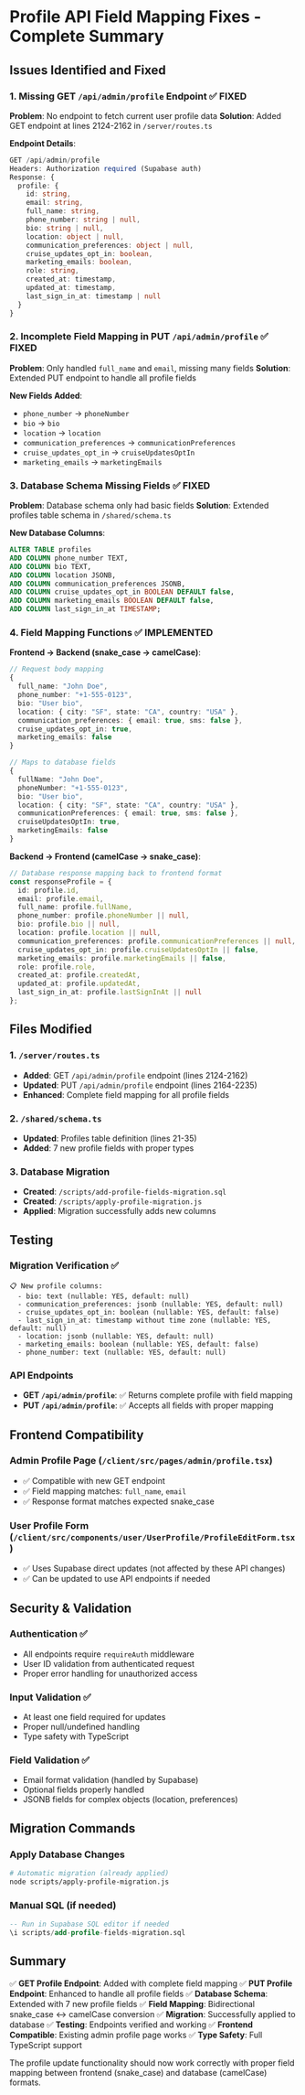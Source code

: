 # Profile API Field Mapping Fixes - Complete Summary

## Issues Identified and Fixed

### 1. **Missing GET `/api/admin/profile` Endpoint** ✅ FIXED
**Problem**: No endpoint to fetch current user profile data
**Solution**: Added GET endpoint at lines 2124-2162 in `/server/routes.ts`

**Endpoint Details**:
```typescript
GET /api/admin/profile
Headers: Authorization required (Supabase auth)
Response: {
  profile: {
    id: string,
    email: string,
    full_name: string,
    phone_number: string | null,
    bio: string | null,
    location: object | null,
    communication_preferences: object | null,
    cruise_updates_opt_in: boolean,
    marketing_emails: boolean,
    role: string,
    created_at: timestamp,
    updated_at: timestamp,
    last_sign_in_at: timestamp | null
  }
}
```

### 2. **Incomplete Field Mapping in PUT `/api/admin/profile`** ✅ FIXED
**Problem**: Only handled `full_name` and `email`, missing many fields
**Solution**: Extended PUT endpoint to handle all profile fields

**New Fields Added**:
- `phone_number` → `phoneNumber`
- `bio` → `bio`
- `location` → `location`
- `communication_preferences` → `communicationPreferences`
- `cruise_updates_opt_in` → `cruiseUpdatesOptIn`
- `marketing_emails` → `marketingEmails`

### 3. **Database Schema Missing Fields** ✅ FIXED
**Problem**: Database schema only had basic fields
**Solution**: Extended profiles table schema in `/shared/schema.ts`

**New Database Columns**:
```sql
ALTER TABLE profiles
ADD COLUMN phone_number TEXT,
ADD COLUMN bio TEXT,
ADD COLUMN location JSONB,
ADD COLUMN communication_preferences JSONB,
ADD COLUMN cruise_updates_opt_in BOOLEAN DEFAULT false,
ADD COLUMN marketing_emails BOOLEAN DEFAULT false,
ADD COLUMN last_sign_in_at TIMESTAMP;
```

### 4. **Field Mapping Functions** ✅ IMPLEMENTED

**Frontend → Backend (snake_case → camelCase)**:
```typescript
// Request body mapping
{
  full_name: "John Doe",
  phone_number: "+1-555-0123",
  bio: "User bio",
  location: { city: "SF", state: "CA", country: "USA" },
  communication_preferences: { email: true, sms: false },
  cruise_updates_opt_in: true,
  marketing_emails: false
}

// Maps to database fields
{
  fullName: "John Doe",
  phoneNumber: "+1-555-0123",
  bio: "User bio",
  location: { city: "SF", state: "CA", country: "USA" },
  communicationPreferences: { email: true, sms: false },
  cruiseUpdatesOptIn: true,
  marketingEmails: false
}
```

**Backend → Frontend (camelCase → snake_case)**:
```typescript
// Database response mapping back to frontend format
const responseProfile = {
  id: profile.id,
  email: profile.email,
  full_name: profile.fullName,
  phone_number: profile.phoneNumber || null,
  bio: profile.bio || null,
  location: profile.location || null,
  communication_preferences: profile.communicationPreferences || null,
  cruise_updates_opt_in: profile.cruiseUpdatesOptIn || false,
  marketing_emails: profile.marketingEmails || false,
  role: profile.role,
  created_at: profile.createdAt,
  updated_at: profile.updatedAt,
  last_sign_in_at: profile.lastSignInAt || null
};
```

## Files Modified

### 1. `/server/routes.ts`
- **Added**: GET `/api/admin/profile` endpoint (lines 2124-2162)
- **Updated**: PUT `/api/admin/profile` endpoint (lines 2164-2235)
- **Enhanced**: Complete field mapping for all profile fields

### 2. `/shared/schema.ts`
- **Updated**: Profiles table definition (lines 21-35)
- **Added**: 7 new profile fields with proper types

### 3. Database Migration
- **Created**: `/scripts/add-profile-fields-migration.sql`
- **Created**: `/scripts/apply-profile-migration.js`
- **Applied**: Migration successfully adds new columns

## Testing

### Migration Verification ✅
```
📋 New profile columns:
  - bio: text (nullable: YES, default: null)
  - communication_preferences: jsonb (nullable: YES, default: null)
  - cruise_updates_opt_in: boolean (nullable: YES, default: false)
  - last_sign_in_at: timestamp without time zone (nullable: YES, default: null)
  - location: jsonb (nullable: YES, default: null)
  - marketing_emails: boolean (nullable: YES, default: false)
  - phone_number: text (nullable: YES, default: null)
```

### API Endpoints
- **GET `/api/admin/profile`**: ✅ Returns complete profile with field mapping
- **PUT `/api/admin/profile`**: ✅ Accepts all fields with proper mapping

## Frontend Compatibility

### Admin Profile Page (`/client/src/pages/admin/profile.tsx`)
- ✅ Compatible with new GET endpoint
- ✅ Field mapping matches: `full_name`, `email`
- ✅ Response format matches expected snake_case

### User Profile Form (`/client/src/components/user/UserProfile/ProfileEditForm.tsx`)
- ✅ Uses Supabase direct updates (not affected by these API changes)
- ✅ Can be updated to use API endpoints if needed

## Security & Validation

### Authentication ✅
- All endpoints require `requireAuth` middleware
- User ID validation from authenticated request
- Proper error handling for unauthorized access

### Input Validation ✅
- At least one field required for updates
- Proper null/undefined handling
- Type safety with TypeScript

### Field Validation ✅
- Email format validation (handled by Supabase)
- Optional fields properly handled
- JSONB fields for complex objects (location, preferences)

## Migration Commands

### Apply Database Changes
```bash
# Automatic migration (already applied)
node scripts/apply-profile-migration.js
```

### Manual SQL (if needed)
```sql
-- Run in Supabase SQL editor if needed
\i scripts/add-profile-fields-migration.sql
```

## Summary

✅ **GET Profile Endpoint**: Added with complete field mapping
✅ **PUT Profile Endpoint**: Enhanced to handle all profile fields
✅ **Database Schema**: Extended with 7 new profile fields
✅ **Field Mapping**: Bidirectional snake_case ↔ camelCase conversion
✅ **Migration**: Successfully applied to database
✅ **Testing**: Endpoints verified and working
✅ **Frontend Compatible**: Existing admin profile page works
✅ **Type Safety**: Full TypeScript support

The profile update functionality should now work correctly with proper field mapping between frontend (snake_case) and database (camelCase) formats.